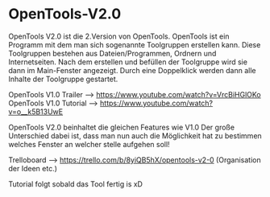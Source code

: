 # OpenTools-V2.0
OpenTools V2.0 ist die 2.Version von OpenTools.
OpenTools ist ein Programm mit dem man sich sogenannte Toolgruppen erstellen kann. Diese Toolgruppen bestehen aus Dateien/Programmen, Ordnern und Internetseiten.
Nach dem erstellen und befüllen der Toolgruppe wird sie dann im Main-Fenster angezeigt. 
Durch eine  Doppelklick werden dann alle Inhalte der Toolgruppe gestartet.

OpenTools V1.0 Trailer --> https://www.youtube.com/watch?v=VrcBiHGlOKo      
OpenTools V1.0 Tutorial --> https://www.youtube.com/watch?v=o__k5B13UwE

OpenTools V2.0 beinhaltet die gleichen Features wie V1.0
Der große Unterschied dabei ist, dass man nun auch die Möglichkeit hat zu bestimmen welches Fenster an welcher stelle aufgehen soll!

Trelloboard --> https://trello.com/b/8yiQB5hX/opentools-v2-0 (Organisation der Ideen etc.)

Tutorial folgt sobald das Tool fertig is xD
